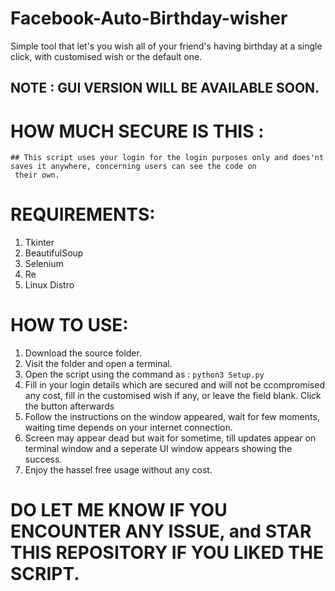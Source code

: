 # Facebook-Auto-Birthday-wisher
Simple tool that let's you wish all of your friend's having birthday at a single click, with customised wish or the default one.

## NOTE : GUI VERSION WILL BE AVAILABLE SOON.

# HOW MUCH SECURE IS THIS :
    ## This script uses your login for the login purposes only and does'nt saves it anywhere, concerning users can see the code on
     their own.

# REQUIREMENTS:
  1) Tkinter
  2) BeautifulSoup
  3) Selenium
  4) Re
  5) Linux Distro
  
# HOW TO USE: 
  1) Download the source folder.
  2) Visit the folder and open a terminal.
  3) Open the script using the command as :
      `python3 Setup.py`
  4) Fill in your login details which are secured and will not be ccompromised any cost, fill in the customised
     wish if any, or leave the field blank. Click the button afterwards
  5) Follow the instructions on the window appeared, wait for few moments, waiting time depends on your internet connection.
  6) Screen may appear dead but wait for sometime, till updates appear on terminal window and a seperate UI window appears showing
     the success.
  7) Enjoy the hassel free usage without any cost.
  
 # DO LET ME KNOW IF YOU ENCOUNTER ANY ISSUE, and STAR THIS REPOSITORY IF YOU LIKED THE SCRIPT.
